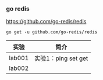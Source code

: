 ### go redis
https://github.com/go-redis/redis

`go get -u github.com/go-redis/redis`

|实验|简介|
|---|---|
|lab001|实验1：ping set get|
|lab002||